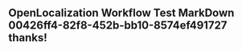 <properties
ms.topic="hero-topic"
ms.test1="hero-topic"
ms.test2="test"/>

## OpenLocalization Workflow Test MarkDown 00426ff4-82f8-452b-bb10-8574ef491727 thanks!
<!--HONumber=Mar16_HO2-->
